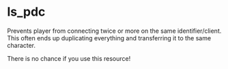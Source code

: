 # ls_pdc

Prevents player from connecting twice or more on the same identifier/client.
This often ends up duplicating everything and transferring it to the same character.

There is no chance if you use this resource!
